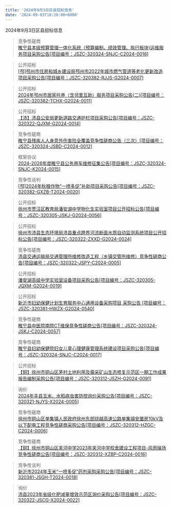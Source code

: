 ```yaml
---
title: '2024年9月3日区县招标信息'
date: '2024-09-03T18:20:00+0800'
---
```

2024年9月3日区县招标信息
<!--more-->
>竞争性磋商<br>
>[睢宁县本级预算管理一体化系统（预算编制、绩效管理、执行板块)运维服务项目采购公告[项目编号：JSZC-320324-SNJC-C2024-0016]](http://czj.xz.gov.cn/Home/HomeDetails?type=0&articleid=396debf4-3843-4411-8981-f0e393108302)

>公开招标<br>
>[[邳]邳州市住房和城乡建设局邳州市2022年城市燃气管道等老化更新改造项目采购公告[项目编号：JSZC-320382-RJJS-G2024-0007]](http://czj.xz.gov.cn/Home/HomeDetails?type=0&articleid=d7cfa3aa-e7b6-46c0-b6e7-3595673709e7)

>公开招标<br>
>[2024年邳州市居家托养（含邻里互助）服务项目采购公告(二)[项目编号：JSZC-320382-TCHX-G2024-0011]](http://czj.xz.gov.cn/Home/HomeDetails?type=0&articleid=a202f851-5421-4e98-9c61-0ada7f0a22fc)

>公开招标<br>
>[【沛】沛县公安局更新道路交通护栏项目采购公告[项目编号：JSZC-320322-QJXM-G2024-0014]](http://czj.xz.gov.cn/Home/HomeDetails?type=0&articleid=179d1bc4-6bd4-4db1-810e-5fd6aa93e035)

>竞争性磋商<br>
>[睢宁县残疾人人身意外伤害险全覆盖竞争性磋商公告（三次）[项目编号：JSZC-320324-JSBD-C2024-0012]](http://czj.xz.gov.cn/Home/HomeDetails?type=0&articleid=c9a954b0-14e8-46af-b842-2f2c784a7a50)

>框架协议<br>
>[2024-2026年度睢宁县公务用车维修征集公告[项目编号：JSZC-320324-SNJC-K2024-0015]](http://czj.xz.gov.cn/Home/HomeDetails?type=0&articleid=6fcb7a5d-7530-48f0-abca-dee4cde671c2)

>竞争性谈判<br>
>[[邳]2024年秋粮作物“一喷多促”补助项目采购公告[项目编号：JSZC-320382-GXZB-T2024-0020]](http://czj.xz.gov.cn/Home/HomeDetails?type=0&articleid=a2bbdd55-06a0-455a-b77a-59f12927a81b)

>公开招标<br>
>[徐州市贾汪区教育局潘安湖中学物化生实验室项目公开招标公告[项目编号：JSZC-320305-JSKJ-G2024-0056]](http://czj.xz.gov.cn/Home/HomeDetails?type=0&articleid=a223a897-690a-4e10-b390-f9b7b42bfe26)

>公开招标<br>
>[徐州市沛县生态环境局沛县重点跨界河流断面水质自动监测系统项目公开招标公告[项目编号：JSZC-320322-ZXXD-G2024-0024]](http://czj.xz.gov.cn/Home/HomeDetails?type=0&articleid=0a4b884d-789b-4509-8f36-f8e98d017f00)

>竞争性磋商<br>
>[沛县交通运输局交通管理所维修改造工程（乡镇交管所维修）竞争性磋商公告[项目编号：JSZC-320322-JSPY-C2024-0005]](http://czj.xz.gov.cn/Home/HomeDetails?type=0&articleid=b2278895-bf0a-4a0a-b4b8-236389de8a31)

>公开招标<br>
>[潘安湖高级中学实验室设备项目采购公告[项目编号：JSZC-320305-JQXM-G2024-0019]](http://czj.xz.gov.cn/Home/HomeDetails?type=0&articleid=058b6a16-7529-461d-9f31-4362936e7a52)

>公开招标<br>
>[新沂市妇幼保健计划生育服务中心通用设备采购项目 采购公告 [项目编号：JSZC-320381-HWZX-G2024-0540]](http://czj.xz.gov.cn/Home/HomeDetails?type=0&articleid=6b0cc673-8572-4de2-bded-505a9629b8d0)

>竞争性磋商<br>
>[睢宁县中医院南院CT维保竞争性磋商公告[项目编号：JSZC-320324-JSKJ-C2024-0057]](http://czj.xz.gov.cn/Home/HomeDetails?type=0&articleid=fed61a2a-9428-4bb9-a3d8-eb264cd1e258)

>竞争性磋商<br>
>[睢宁县妇幼保健院妇女儿童心理健康管理系统建设项目采购公告[项目编号：JSZC-320324-SNJC-C2024-0017]](http://czj.xz.gov.cn/Home/HomeDetails?type=0&articleid=9e266f2a-750f-4d53-83ed-3cc912d4a86c)

>公开招标<br>
>[【铜】徐州市铜山区茅村土地利用及露采矿山生态修复示范区一期工作成果报告编制采购公告[项目编号：JSZC-320312-JSZH-G2024-0091]](http://czj.xz.gov.cn/Home/HomeDetails?type=0&articleid=e832b81e-f8cd-4b26-9344-ad5b31be9c3a)

>询价<br>
>[2024年丰县玉米、水稻病虫害防控询价采购公告[项目编号：JSZC-320321-NJYS-X2024-0005]](http://czj.xz.gov.cn/Home/HomeDetails?type=0&articleid=36ff0706-e3b9-4e0d-b64c-2e52a452f307)

>竞争性磋商<br>
>[徐州市铜山区单集镇人民政府徐州东部绕越高速公路单集镇安置房10kV及以下配电工程竞争性磋商采购公告[项目编号：JSZC-320312-HZGC-C2024-0006]](http://czj.xz.gov.cn/Home/HomeDetails?type=0&articleid=b0cee6a4-f458-4fec-b95d-8aa0c4671cbe)

>竞争性磋商<br>
>[【铜】徐州市铜山区夹河中学2023年夹河中学校舍建设工程项目-风雨操场竞争性磋商公告[项目编号：JSZC-320312-XZBP-C2024-0016]](http://czj.xz.gov.cn/Home/HomeDetails?type=0&articleid=e9ff3658-c806-43d3-a0e7-a42798197e43)

>竞争性谈判<br>
>[新沂市2024年玉米“一喷多促”药剂采购采购公告[项目编号：JSZC-320381-JSGH-T2024-0018]](http://czj.xz.gov.cn/Home/HomeDetails?type=0&articleid=ddd635fb-ecd5-49bb-bd48-f73f4db1cb08)

>询价<br>
>[沛县2023年省级化肥减量增效示范区询价采购公告[项目编号：JSZC-320322-JSCG-X2024-0022]](http://czj.xz.gov.cn/Home/HomeDetails?type=0&articleid=a604322b-e236-4177-b1e1-0adf5a55e002)

